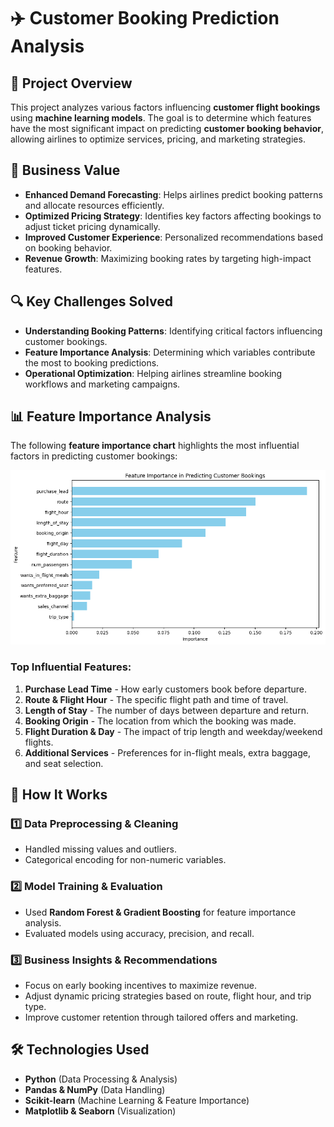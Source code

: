 # ✈️ Customer Booking Prediction Analysis

## 📌 Project Overview
This project analyzes various factors influencing **customer flight bookings** using **machine learning models**. The goal is to determine which features have the most significant impact on predicting **customer booking behavior**, allowing airlines to optimize services, pricing, and marketing strategies.

## 🎯 Business Value
- **Enhanced Demand Forecasting**: Helps airlines predict booking patterns and allocate resources efficiently.
- **Optimized Pricing Strategy**: Identifies key factors affecting bookings to adjust ticket pricing dynamically.
- **Improved Customer Experience**: Personalized recommendations based on booking behavior.
- **Revenue Growth**: Maximizing booking rates by targeting high-impact features.

## 🔍 Key Challenges Solved
- **Understanding Booking Patterns**: Identifying critical factors influencing customer bookings.
- **Feature Importance Analysis**: Determining which variables contribute the most to booking predictions.
- **Operational Optimization**: Helping airlines streamline booking workflows and marketing campaigns.

## 📊 Feature Importance Analysis
The following **feature importance chart** highlights the most influential factors in predicting customer bookings:

![Feature Importance](booking_importance.png)

### **Top Influential Features:**
1. **Purchase Lead Time** - How early customers book before departure.
2. **Route & Flight Hour** - The specific flight path and time of travel.
3. **Length of Stay** - The number of days between departure and return.
4. **Booking Origin** - The location from which the booking was made.
5. **Flight Duration & Day** - The impact of trip length and weekday/weekend flights.
6. **Additional Services** - Preferences for in-flight meals, extra baggage, and seat selection.

## 🚀 How It Works
### **1️⃣ Data Preprocessing & Cleaning**
- Handled missing values and outliers.
- Categorical encoding for non-numeric variables.

### **2️⃣ Model Training & Evaluation**
- Used **Random Forest & Gradient Boosting** for feature importance analysis.
- Evaluated models using accuracy, precision, and recall.

### **3️⃣ Business Insights & Recommendations**
- Focus on early booking incentives to maximize revenue.
- Adjust dynamic pricing strategies based on route, flight hour, and trip type.
- Improve customer retention through tailored offers and marketing.

## 🛠️ Technologies Used
- **Python** (Data Processing & Analysis)
- **Pandas & NumPy** (Data Handling)
- **Scikit-learn** (Machine Learning & Feature Importance)
- **Matplotlib & Seaborn** (Visualization)

